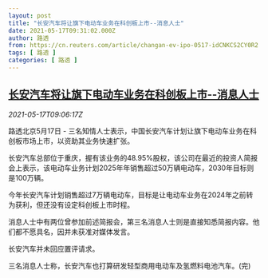 ```yaml
---
layout: post
title: "长安汽车将让旗下电动车业务在科创板上市--消息人士"
date: 2021-05-17T09:31:02.000Z
author: 路透
from: https://cn.reuters.com/article/changan-ev-ipo-0517-idCNKCS2CY0R2
tags: [ 路透 ]
categories: [ 路透 ]
---
```

<!--1621243862000-->
[长安汽车将让旗下电动车业务在科创板上市--消息人士](https://cn.reuters.com/article/changan-ev-ipo-0517-idCNKCS2CY0R2)
------

<div>
<div><i>2021-05-17T09:06:17Z</i></div><p>路透北京5月17日 - 三名知情人士表示，中国长安汽车计划让旗下电动车业务在科创板市场上市，以资助其业务快速扩张。</p><p>长安汽车总部位于重庆，握有该业务的48.95%股权，该公司在最近的投资人简报会上表示，该电动车业务计划2025年年销售超过50万辆电动车，2030年目标则是100万辆。</p><p>今年长安汽车计划销售超过7万辆电动车，目标是让电动车业务在2024年之前转为获利，但还没有设定科创板上市时程。</p><p>消息人士中有两位曾参加前述简报会，第三名消息人士则是直接知悉简报内容。他们都不愿具名，因并未获准对媒体发言。</p><p>长安汽车并未回应置评请求。</p><p>三名消息人士称，长安汽车也打算研发轻型商用电动车及氢燃料电池汽车。(完)</p>
</div>
